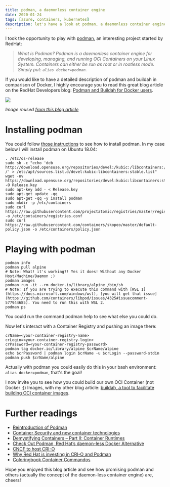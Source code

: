 ```yaml
---
title: podman, a daemonless container engine
date: 2020-01-24
tags: [azure, containers, kubernetes]
description: let's have a look at podman, a daemonless container engine
---
```

I took the opportunity to play with [podman](https://podman.io/), an interesting project started by RedHat:  

> _What is Podman? Podman is a daemonless container engine for developing, managing, and running OCI Containers on your Linux System. Containers can either be run as root or in rootless mode. Simply put: `alias docker=podman`._

If you would like to have a detailed description of podman and buildah in comparison of Docker, I highly encourage you to read this great blog article on the RedHat Developers blog: [Podman and Buildah for Docker users](https://developers.redhat.com/blog/2019/02/21/podman-and-buildah-for-docker-users/).

[![](https://developers.redhat.com/blog/wp-content/uploads/2019/02/fig2.png)](https://developers.redhat.com/blog/wp-content/uploads/2019/02/fig2.png)

_Image reused [from this blog article](https://developers.redhat.com/blog/2019/02/21/podman-and-buildah-for-docker-users/)_

# Installing podman

You could follow [those instructions](https://podman.io/getting-started/installation) to see how to install podman. In my case below I will install podman on Ubuntu 18.04:
```
. /etc/os-release
sudo sh -c "echo 'deb http://download.opensuse.org/repositories/devel:/kubic:/libcontainers:/stable/x${NAME}\_${VERSION\_ID}/ /' > /etc/apt/sources.list.d/devel:kubic:libcontainers:stable.list"
wget -nv https://download.opensuse.org/repositories/devel:kubic:libcontainers:stable/x${NAME}\_${VERSION\_ID}/Release.key -O Release.key
sudo apt-key add - < Release.key
sudo apt-get update -qq
sudo apt-get -qq -y install podman
sudo mkdir -p /etc/containers
sudo curl https://raw.githubusercontent.com/projectatomic/registries/master/registries.fedora -o /etc/containers/registries.conf
sudo curl https://raw.githubusercontent.com/containers/skopeo/master/default-policy.json -o /etc/containers/policy.json
```

# Playing with podman

```
podman info
podman pull alpine
# Note: What! it's working?! Yes it does! Without any Docker Host/Machine/Daemon ;)
podman images
podman run -it --rm docker.io/library/alpine /bin/sh
# Note: If you are trying to execute this command with [WSL 1](https://docs.microsoft.com/windows/wsl), [you will get that issue](https://github.com/containers/libpod/issues/4325#issuecomment-577944685). You need to run this with WSL 2.
podman ps
```

You could run the command podman help to see what else you could do.

Now let's interact with a Container Registry and pushing an image there:
```
crName=<your-container-registry-name>
crLogin=<your-container-registry-login>
crPassword=<your-container-registry-password>
podman tag docker.io/library/alpine $crName/alpine
echo $crPassword | podman login $crName -u $crLogin --password-stdin
podman push $crName/alpine
```

Actually with podman you could easily do this in your bash environment: `alias docker=podman`, that's the goal!

I now invite you to see how you could build our own OCI Container (not Docker ;)) Images, with my other blog article: [buildah, a tool to facilitate building OCI container images](https://alwaysupalwayson.blogspot.com/2020/02/buildah-tool-to-facilitate-building-oci.html).

# Further readings

- [Reintroduction of Podman](https://www.projectatomic.io/blog/2018/02/reintroduction-podman/)
- [Container Security and new container technologies](https://events.redhat.com/accounts/register123/redhat/events/7013a000002d2jvaas/Quebec_Container_Security_and_New_Container_Technologies.pdf)
- [Demystifying Containers – Part II: Container Runtimes](https://www.cncf.io/blog/2019/07/15/demystifying-containers-part-ii-container-runtimes/)
- [Check Out Podman, Red Hat’s daemon-less Docker Alternative](https://thenewstack.io/check-out-podman-red-hats-daemon-less-docker-alternative/)
- [CNCF to host CRI-O](https://www.cncf.io/blog/2019/04/08/cncf-to-host-cri-o/)
- [Why Red Hat is investing in CRI-O and Podman](https://www.redhat.com/en/blog/why-red-hat-investing-cri-o-and-podman)
- [Coloringbook Container Commandos](https://github.com/mairin/coloringbook-container-commandos)

Hope you enjoyed this blog article and see how promising podman and others (actually the concept of the daemon-less container engine) are, cheers!